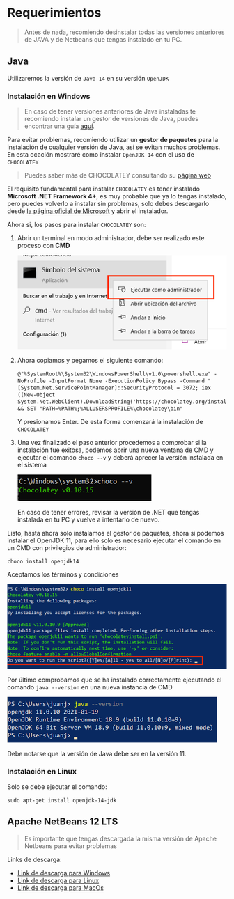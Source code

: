 # Requerimientos

> Antes de nada, recomiendo desinstalar todas las versiones anteriores de JAVA y de Netbeans que tengas instalado en tu PC.

## Java
Utilizaremos la versión de `Java 14` en su versión `OpenJDK`
### Instalación en Windows

> En caso de tener versiones anteriores de Java instaladas te recomiendo instalar un gestor de versiones de Java, puedes encontrar una guía [aquí](https://superuser.com/questions/1057532/how-to-change-java-version-on-windows-10).

Para evitar problemas, recomiendo utilizar un **gestor de paquetes** para la instalación de cualquier versión de Java, así se evitan muchos problemas.
En esta ocación mostraré como instalar `OpenJDK 14` con el uso de `CHOCOLATEY`

> Puedes saber más de CHOCOLATEY consultando su [página web](https://chocolatey.org/)

El requisito fundamental para instalar `CHOCOLATEY` es tener instalado **Microsoft .NET Framework 4+**, es muy probable que ya lo tengas instalado, pero puedes volverlo a instalar sin problemas, solo debes descargarlo desde [la página oficial de Microsoft](https://www.microsoft.com/es-es/download/details.aspx?id=17851) y abrir el instalador.

Ahora si, los pasos para instalar `CHOCOLATEY` son:
1. Abrir un terminal en modo administrador, debe ser realizado este proceso con **CMD**

    ![01](./resources/01-menu.png)

2. Ahora copiamos y pegamos el siguiente comando:
    ```
    @"%SystemRoot%\System32\WindowsPowerShell\v1.0\powershell.exe" -NoProfile -InputFormat None -ExecutionPolicy Bypass -Command "[System.Net.ServicePointManager]::SecurityProtocol = 3072; iex ((New-Object System.Net.WebClient).DownloadString('https://chocolatey.org/install.ps1'))" && SET "PATH=%PATH%;%ALLUSERSPROFILE%\chocolatey\bin"
    ```
    Y presionamos Enter.
   De esta forma comenzará la instalación de `CHOCOLATEY`
   
3. Una vez finalizado el paso anterior procedemos a comprobar si la instalación fue exitosa, podemos abrir una nueva ventana de CMD y ejecutar el comando `choco --v` y deberá aprecer la versión instalada en el sistema

    ![02](./resources/02-sucess-installation.png)
   
    En caso de tener errores, revisar la versión de .NET que tengas instalada en tu PC y vuelve a intentarlo de nuevo.

Listo, hasta ahora solo instalamos el gestor de paquetes, ahora si podemos instalar el OpenJDK 11, para ello solo es necesario ejecutar el comando en un CMD con privilegios de administrador:
```
choco install openjdk14
```
Aceptamos los términos y condiciones

![03](./resources/03-accept-terms.png)

Por último comprobamos que se ha instalado correctamente ejecutando el comando `java --version` en una nueva instancia de CMD

![04](./resources/04-verification.png)

Debe notarse que la versión de Java debe ser en la versión 11.
### Instalación en Linux
Solo se debe ejecutar el comando:
```
sudo apt-get install openjdk-14-jdk
```

## Apache NetBeans 12 LTS
> Es importante que tengas descargada la misma versión de Apache Netbeans para evitar problemas

Links de descarga:
- [Link de descarga para Windows](https://apache.ups.edu.ec/dist/netbeans/netbeans/12.0/Apache-NetBeans-12.0-bin-windows-x64.exe)
- [Link de descarga para Linux](https://apache.ups.edu.ec/dist/netbeans/netbeans/12.0/Apache-NetBeans-12.0-bin-linux-x64.sh])
- [Link de descarga para MacOs](https://apache.ups.edu.ec/dist/netbeans/netbeans/12.0/Apache-NetBeans-12.0-bin-macosx.dmg)
